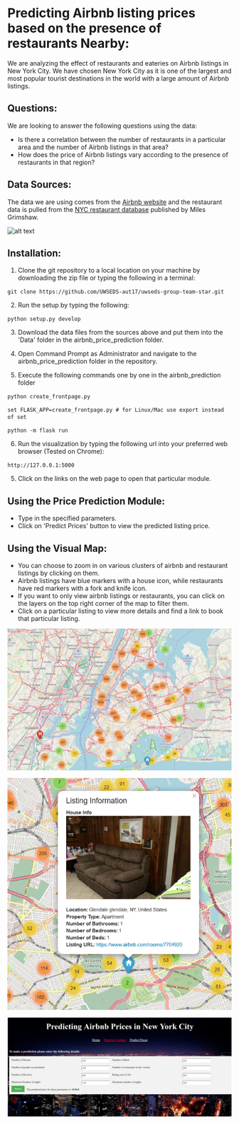 # Predicting Airbnb listing prices based on the presence of restaurants Nearby:
We are analyzing the effect of restaurants and eateries on Airbnb listings in New York City. We have chosen New York City as it is one of the largest and most popular tourist destinations in the world with a large amount of Airbnb listings.

## Questions:
We are looking to answer the following questions using the data:
* Is there a correlation between the number of restaurants in a particular area and the number of Airbnb listings in that area?
* How does the price of Airbnb listings vary according to the presence of restaurants in that region?

## Data Sources:
The data we are using comes from the [Airbnb website](http://data.insideairbnb.com/united-states/ny/new-york-city/2016-07-02/visualisations/listings.csv) and the restaurant data is pulled from the [NYC restaurant database](https://mgrimshaw.carto.com/tables/nytimes_nyc_restaurants/public) published by Miles Grimshaw.

![alt text](http://www.hotelnewsnow.com/Media/Default/Legacy//FeatureImages/airbnb_newyork.jpg "Image 1")

## Installation:
1. Clone the git repository to a local location on your machine by downloading the zip file or typing the following in a terminal:
```
git clone https://github.com/UWSEDS-aut17/uwseds-group-team-star.git
```

2. Run the setup by typing the following:
```
python setup.py develop
```

3. Download the data files from the sources above and put them into the 'Data' folder in the airbnb_price_prediction folder.

4. Open Command Prompt as Administrator and navigate to the airbnb_price_prediction folder in the repository.

5. Execute the following commands one by one in the airbnb_prediction folder
```
python create_frontpage.py
```

```
set FLASK_APP=create_frontpage.py # for Linux/Mac use export instead of set
```

```
python -m flask run
```

6. Run the visualization by typing the following url into your preferred web browser (Tested on Chrome):
```
http://127.0.0.1:5000
```

5. Click on the links on the web page to open that particular module.

## Using the Price Prediction Module:
* Type in the specified parameters.
* Click on 'Predict Prices' button to view the predicted listing price.

## Using the Visual Map:
* You can choose to zoom in on various clusters of airbnb and restaurant listings by clicking on them.
* Airbnb listings have blue markers with a house icon, while restaurants have red markers with a fork and knife icon.
* If you want to only view airbnb listings or restaurants, you can click on the layers on the top right corner of the map to filter them.
* Click on a particular listing to view more details and find a link to book that particular listing.

<p align="center">
  <img src="https://github.com/UWSEDS-aut17/uwseds-group-team-star/blob/master/Examples/New%20York%20Map.PNG">
 </p>
 <p align="center">
  <img src="https://github.com/UWSEDS-aut17/uwseds-group-team-star/blob/master/Examples/airbnb_listing.PNG">
</p>
<p align="center">
  <img src="https://github.com/UWSEDS-aut17/uwseds-group-team-star/raw/master/Examples/ML_Example.PNG">
</p>
